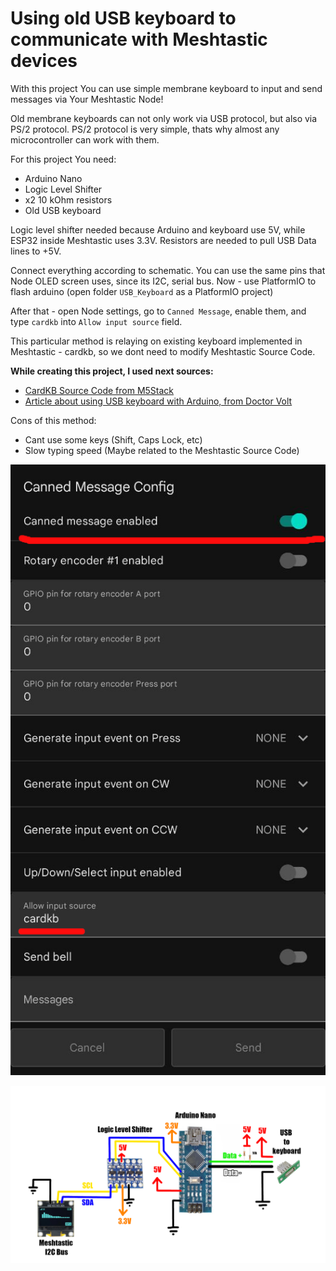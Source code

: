 # Using old USB keyboard to communicate with Meshtastic devices 

With this project You can use simple membrane keyboard to input and send messages via Your Meshtastic Node! 

Old membrane keyboards can not only work via USB protocol, but also via PS/2 protocol. PS/2 protocol is very simple, thats why almost any microcontroller can work with them.

For this project You need:
- Arduino Nano
- Logic Level Shifter
- x2 10 kOhm resistors
- Old USB keyboard

Logic level shifter needed because Arduino and keyboard use 5V, while ESP32 inside Meshtastic uses 3.3V. Resistors are needed to pull USB Data lines to +5V.

Connect everything according to schematic. You can use the same pins that Node OLED screen uses, since its I2C, serial bus. Now - use PlatformIO to flash arduino (open folder `USB_Keyboard` as a PlatformIO project)

After that - open Node settings, go to `Canned Message`, enable them, and type `cardkb`  into `Allow input source` field. 

This particular method is relaying on existing keyboard implemented in Meshtastic - cardkb, so we dont need to modify Meshtastic Source Code.

**While creating this project, I used next sources:**

- [CardKB Source Code from M5Stack](https://github.com/m5stack/M5-ProductExampleCodes/blob/master/Unit/CARDKB/firmware_328p/CardKeyBoard/CardKeyBoard.ino)
- [Article about using USB keyboard with Arduino, from Doctor Volt](https://www.hackster.io/michalin70/connect-a-usb-keyboard-with-an-arduino-50c077)

Cons of this method:
- Cant use some keys (Shift, Caps Lock, etc)
- Slow typing speed (Maybe related to the Meshtastic Source Code)

![alt tag](https://raw.githubusercontent.com/so1der/mesh_usb_keyboard/refs/heads/main/images/settings.png "Settings")

![alt tag](https://raw.githubusercontent.com/so1der/mesh_usb_keyboard/refs/heads/main/images/schematic.png "Schematic")
